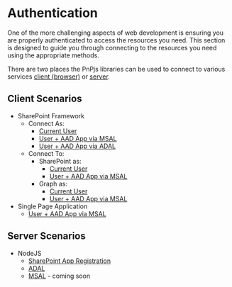 # Authentication

One of the more challenging aspects of web development is ensuring you are properly authenticated to access the resources you need. This section is designed to guide you through connecting to the resources you need using the appropriate methods.

There are two places the PnPjs libraries can be used to connect to various services [client (browser)](#client-scenarios) or [server](#server-scenarios).

## Client Scenarios

- SharePoint Framework
    - Connect As:
        - [Current User](./client-spfx.md#connect-to-sharepoint-as-current-user)
        - [User + AAD App via MSAL](./client-spfx.md#msal-client)
        - [User + AAD App via ADAL](./client-spfx.md#adal-client)
    - Connect To:
        - SharePoint as:
            - [Current User](./client-spfx.md#auth-as-current-user)
            - [User + AAD App via MSAL](./msaljsclient.md#calling-sharepoint-via-msal)
        - Graph as:
            - [Current User](./client-spfx.md#connect-to-graph-as-current-user)
            - [User + AAD App via MSAL](./msaljsclient.md#calling-graph-via-msal)
- Single Page Application
    - [User + AAD App via MSAL](./msaljsclient.md#use-in-single-page-applications)

## Server Scenarios

- NodeJS
    - [SharePoint App Registration](./server-nodejs.md#sharepoint-app-registration)
    - [ADAL](server-nodejs.md#adal)
    - [MSAL](server-nodejs.md#msal) - coming soon

